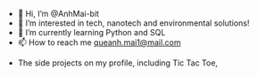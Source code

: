 - 👋 Hi, I’m @AnhMai-bit
- 👀 I’m interested in tech, nanotech and environmental solutions!
- 🌱 I’m currently learning Python and SQL
- 📫 How to reach me queanh.mai1@mail.com

* The side projects on my profile, including Tic Tac Toe, 
<!---
AnhMai-bit/AnhMai-bit is a ✨ special ✨ repository because its `README.md` (this file) appears on your GitHub profile.
You can click the Preview link to take a look at your changes.
--->
